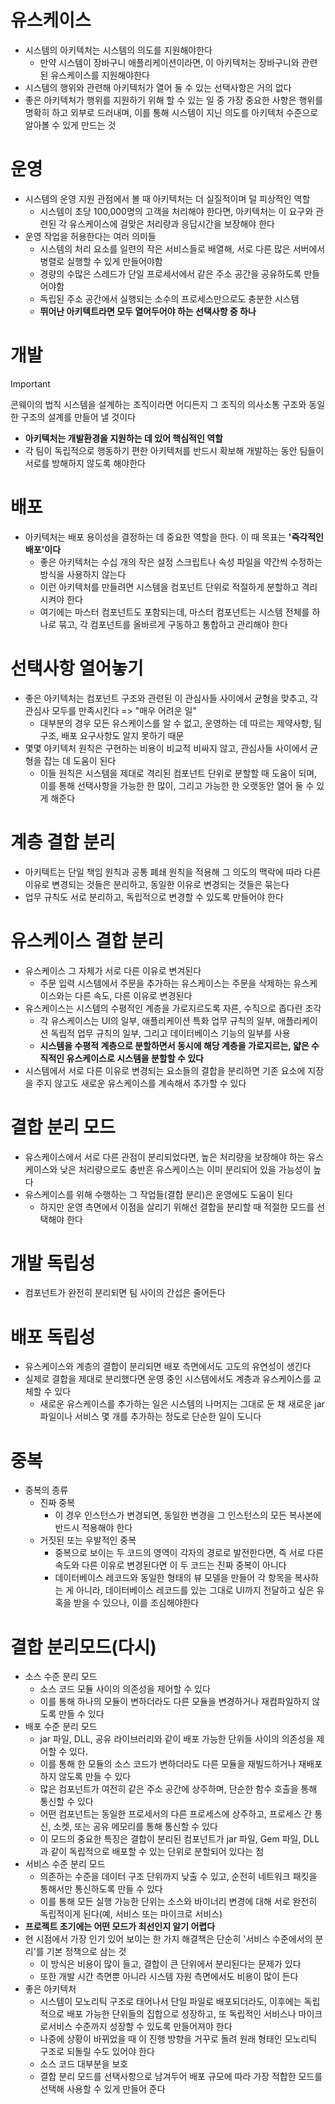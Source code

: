 # 유스케이스
- 시스템의 아키텍처는 시스템의 의도를 지원해야한다
	- 만약 시스템이 장바구니 애플리케이션이라면, 이 아키텍처는 장바구니와 관련된 유스케이스를 지원해야한다
- 시스템의 행위와 관련해 아키텍처가 열어 둘 수 있는 선택사항은 거의 없다
- 좋은 아키텍처가 행위를 지원하기 위해 할 수 있는 일 중 가장 중요한 사항은 행위를 명확히 하고 외부로 드러내며, 이를 통해 시스템이 지닌 의도를 아키텍처 수준으로 알아볼 수 있게 만드는 것

# 운영
- 시스템의 운영 지원 관점에서 볼 때 아키텍처는 더 실질적이며 덜 피상적인 역할
	- 시스템이 초당 100,000명의 고객을 처리해야 한다면, 아키텍처는 이 요구와 관련된 각 유스케이스에 걸맞은 처리량과 응답시간을 보장해야 한다
- 운영 작업을 허용한다는 여러 의미들
	- 시스템의 처리 요소를 일련의 작은 서비스들로 배열해, 서로 다른 많은 서버에서 병렬로 실행할 수 있게 만들어야함
	- 경량의 수많은 스레드가 단일 프로세서에서 같은 주소 공간을 공유하도록 만들어야함
	- 독립된 주소 공간에서 실행되는 소수의 프로세스만으로도 충분한 시스템
	- **뛰어난 아키텍트라면 모두 열어두어야 하는 선택사항 중 하나**

# 개발
>[!important]
>콘웨이의 법칙
>시스템을 설계하는 조직이라면 어디든지 그 조직의 의사소통 구조와 동일한 구조의 설계를 만들어 낼 것이다

- **아키텍처는 개발환경을 지원하는 데 있어 핵심적인 역할**
- 각 팀이 독립적으로 행동하기 편한 아키텍처를 반드시 확보해 개발하는 동안 팀들이 서로를 방해하지 않도록 해야한다

# 배포
- 아키텍처는 배포 용이성을 결정하는 데 중요한 역할을 한다. 이 때 목표는 **'즉각적인 배포'이다**
	- 좋은 아키텍처는 수십 개의 작은 설정 스크립트나 속성 파일을 약간씩 수정하는 방식을 사용하지 않는다
	- 이런 아키텍처를 만들려면 시스템을 컴포넌트 단위로 적절하게 분할하고 격리시켜야 한다
	- 여기에는 마스터 컴포넌트도 포함되는데, 마스터 컴포넌트는 시스템 전체를 하나로 묶고, 각 컴포넌트를 올바르게 구동하고 통합하고 관리해야 한다

# 선택사항 열어놓기
- 좋은 아키텍처는 컴포넌트 구조와 관련된 이 관심사들 사이에서 균형을 맞추고, 각 관심사 모두를 만족시킨다 => "매우 어려운 일"
	- 대부분의 경우 모든 유스케이스를 알 수 없고, 운영하는 데 따르는 제약사항, 팀 구조, 배포 요구사항도 알지 못하기 때문
- 몇몇 아키텍처 원칙은 구현하는 비용이 비교적 비싸지 않고, 관심사들 사이에서 균형을 잡는 데 도움이 된다
	- 이들 원칙은 시스템을 제대로 격리된 컴포넌트 단위로 분할할 때 도움이 되며, 이를 통해 선택사항을 가능한 한 많이, 그리고 가능한 한 오랫동안 열어 둘 수 있게 해준다

# 계층 결합 분리
- 아키텍트는 단일 책임 원칙과 공통 폐쇄 원칙을 적용해 그 의도의 맥락에 따라 다른 이유로 변경되는 것들은 분리하고, 동일한 이유로 변경되는 것들은 묶는다
- 업무 규칙도 서로 분리하고, 독립적으로 변경할 수 있도록 만들어야 한다

# 유스케이스 결합 분리
- 유스케이스 그 자체가 서로 다른 이유로 변겨된다
	- 주문 입력 시스템에서 주문을 추가하는 유스케이스는 주문을 삭제하는 유스케이스와는 다른 속도, 다른 이유로 변경된다
- 유스케이스는 시스템의 수평적인 계층을 가로지르도록 자른, 수직으로 좁다란 조각
	- 각 유스케이스는 UI의 일부, 애플리케이션 특화 업무 규칙의 일부, 애플리케이션 독립적 업무 규칙의 일부, 그리고 데이터베이스 기능의 일부를 사용
	- **시스템을 수평적 계층으로 분할하면서 동시에 해당 계층을 가로지르는, 얇은 수직적인 유스케이스로 시스템을 분할할 수 있다**
- 시스템에서 서로 다른 이유로 변경되는 요소들의 결합을 분리하면 기존 요소에 지장을 주지 않고도 새로운 유스케이스를 계속해서 추가할 수 있다

# 결합 분리 모드
- 유스케이스에서 서로 다른 관점이 분리되었다면, 높은 처리량을 보장해야 하는 유스케이스와 낮은 처리량으로도 충반흔 유스케이스는 이미 분리되어 있을 가능성이 높다
- 유스케이스를 위해 수행하는 그 작업들(결합 분리)은 운영에도 도움이 된다
	- 하지만 운영 측면에서 이점을 살리기 위해선 결합을 분리할 때 적절한 모드를 선택해야 한다

# 개발 독립성
- 컴포넌트가 완전히 분리되면 팀 사이의 간섭은 줄어든다

# 배포 독립성
- 유스케이스와 계층의 결합이 분리되면 배포 측면에서도 고도의 유연성이 생긴다
- 실제로 결합을 제대로 분리했다면 운영 중인 시스템에서도 계층과 유스케이스를 교체할 수 있다
	- 새로운 유스케이스를 추가하는 일은 시스템의 나머지는 그대로 둔 채 새로운 jar 파일이나 서비스 몇 개를 추가하는 정도로 단순한 일이 도니다

# 중복
- 중복의 종류
	- 진짜 중복
		- 이 경우 인스턴스가 변경되면, 동일한 변경을 그 인스턴스의 모든 복사본에 반드시 적용해야 한다
	- 거짓된 또는 우발적인 중복
		- 중복으로 보이는 두 코드의 영역이 각자의 경로로 발전한다면, 즉 서로 다른 속도와 다른 이유로 변경된다면 이 두 코드는 진짜 중복이 아니다
		- 데이터베이스 레코드와 동일한 형태의 뷰 모델을 만들어 각 항목을 복사하는 게 아니라, 데이터베이스 레코드를 있는 그대로 UI까지 전달하고 싶은 유혹을 받을 수 있으나, 이를 조심해야한다
# 결합 분리모드(다시)
- 소스 수준 분리 모드
	- 소스 코드 모듈 사이의 의존성을 제어할 수 있다
	- 이를 통해 하나의 모듈이 변하더라도 다른 모듈을 변경하거나 재컴파일하지 않도록 만들 수 있다
- 배포 수준 분리 모드
	- jar 파일, DLL, 공유 라이브러리와 같이 배포 가능한 단위들 사이의 의존성을 제어할 수 있다.
	- 이를 통해 한 모듈의 소스 코드가 변하더라도 다른 모듈을 재빌드하거나 재배포하지 않도록 만들 수 있다
	- 많은 컴포넌트가 여전히 같은 주소 공간에 상주하며, 단순한 함수 호출을 통해 통신할 수 있다
	- 어떤 컴포넌트는 동일한 프로세서의 다른 프로세스에 상주하고, 프로세스 간 통신, 소켓, 또는 공유 메모리를 통해 통신할 수 있다
	- 이 모드의 중요한 특징은 결합이 분리된 컴포넌트가 jar 파일, Gem 파일, DLL과 같이 독립적으로 배포할 수 있는 단위로 분할되어 있다는 점
- 서비스 수준 분리 모드
	- 의존하는 수준을 데이터 구조 단위까지 낮출 수 있고, 순전히 네트워크 패킷을 통해서만 통신하도록 만들 수 있다
	- 이를 통해 모든 실행 가능한 단위는 소스와 바이너리 변경에 대해 서로 완전히 독립적이게 된다(예, 서비스 또는 마이크로 서비스)
- **프로젝트 초기에는 어떤 모드가 최선인지 알기 어렵다**
- 현 시점에서 가장 인기 있어 보이는 한 가지 해결책은 단순히 '서비스 수준에서의 분리'를 기본 정책으로 삼는 것
	- 이 방식은 비용이 많이 들고, 결합이 큰 단위에서 분리된다는 문제가 있다
	- 또한 개발 시간 측면뿐 아니라 시스템 자원 측면에서도 비용이 많이 든다
- 좋은 아키텍처
	- 시스템이 모노리틱 구조로 태어나서 단일 파일로 배포되더라도, 이후에는 독립적으로 배포 가능한 단위들의 집합으로 성장하고, 또 독립적인 서비스나 마이크로서비스 수준까지 성장할 수 있도록 만들어져야 한다
	- 나중에 상황이 바뀌었을 때 이 진행 방향을 거꾸로 돌려 원래 형태인 모노리틱 구조로 되돌릴 수도 있어야 한다
	- 소스 코드 대부분을 보호
	- 결합 분리 모드를 선택사항으로 남겨두어 배포 규모에 따라 가장 적합한 모드를 선택해 사용할 수 있게 만들어 준다

